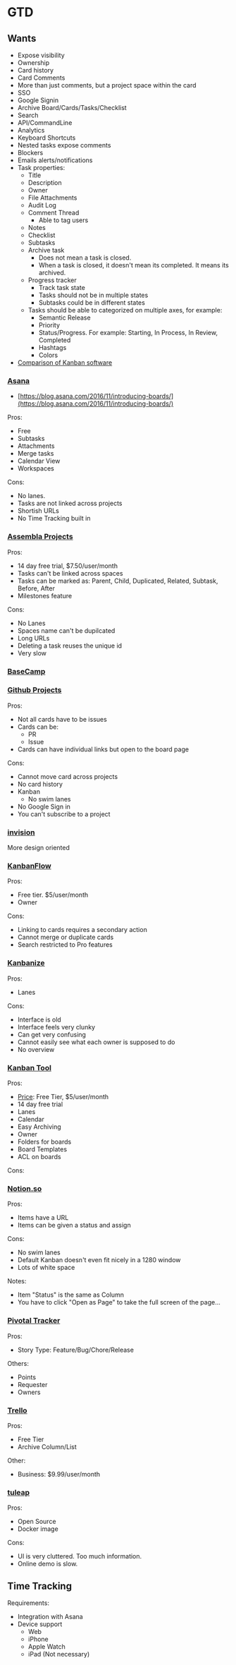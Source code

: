 # GTD

## Wants

* Expose visibility
* Ownership
* Card history
* Card Comments
* More than just comments, but a project space within the card
* SSO
* Google Signin
* Archive Board/Cards/Tasks/Checklist
* Search
* API/CommandLine
* Analytics
* Keyboard Shortcuts
* Nested tasks expose comments
* Blockers
* Emails alerts/notifications
* Task properties:
  * Title
  * Description
  * Owner
  * File Attachments
  * Audit Log
  * Comment Thread
    * Able to tag users
  * Notes
  * Checklist
  * Subtasks
  * Archive task
    * Does not mean a task is closed.
    * When a task is closed, it doesn't mean its completed. It means its archived.
  * Progress tracker
    * Track task state
    * Tasks should not be in multiple states
    * Subtasks could be in different states
  * Tasks should be able to categorized on multiple axes, for example:
    * Semantic Release
    * Priority
    * Status/Progress. For example: Starting, In Process, In Review, Completed
    * Hashtags
    * Colors
* [Comparison of Kanban software](https://en.wikipedia.org/wiki/Comparison_of_Kanban_software)

### [Asana](https://blog.asana.com/2016/11/introducing-boards/)

* [https://blog.asana.com/2016/11/introducing-boards/](https://blog.asana.com/2016/11/introducing-boards/)

Pros:

* Free
* Subtasks
* Attachments
* Merge tasks
* Calendar View
* Workspaces

Cons:

* No lanes.
* Tasks are not linked across projects
* Shortish URLs
* No Time Tracking built in

### [Assembla Projects](https://www.assembla.com/projects)

Pros:

* 14 day free trial, $7.50/user/month
* Tasks can't be linked across spaces
* Tasks can be marked as: Parent, Child, Duplicated, Related, Subtask, Before, After
* Milestones feature

Cons:

* No Lanes
* Spaces name can't be dupilcated
* Long URLs
* Deleting a task reuses the unique id
* Very slow

### [BaseCamp](https://basecamp.com)

### [Github Projects](https://help.github.com/articles/about-project-boards/)

Pros:

* Not all cards have to be issues
* Cards can be:
  * PR
  * Issue
* Cards can have individual links but open to the board page

Cons:

* Cannot move card across projects
* No card history
* Kanban
  * No swim lanes
* No Google Sign in
* You can't subscribe to a project

### [invision](https://www.invisionapp.com)

More design oriented

### [KanbanFlow](https://kanbanflow.com)

Pros:

* Free tier. $5/user/month
* Owner

Cons:

* Linking to cards requires a secondary action
* Cannot merge or duplicate cards
* Search restricted to Pro features

### [Kanbanize](https://kanbanize.com)

Pros:

* Lanes

Cons:

* Interface is old
* Interface feels very clunky 
* Can get very confusing
* Cannot easily see what each owner is supposed to do
* No overview

### [Kanban Tool](http://kanbantool.com)

Pros:

* [Price](http://kanbantool.com/pricing): Free Tier, $5/user/month
* 14 day free trial
* Lanes
* Calendar
* Easy Archiving
* Owner
* Folders for boards
* Board Templates
* ACL on boards

Cons:

### [Notion.so](https://www.notion.so/)

Pros:

* Items have a URL
* Items can be given a status and assign

Cons:

* No swim lanes
* Default Kanban doesn't even fit nicely in a 1280 window
* Lots of white space

Notes:

* Item "Status" is the same as Column
* You have to click "Open as Page" to take the full screen of the page...

### [Pivotal Tracker](https://www.pivotaltracker.com/)

Pros:

* Story Type: Feature/Bug/Chore/Release

Others:

* Points
* Requester
* Owners

### [Trello](https://trello.com)

Pros:

* Free Tier
* Archive Column/List

Other:

* Business: $9.99/user/month

### [tuleap](https://www.tuleap.org)

Pros:

* Open Source
* Docker image

Cons:

* UI is very cluttered. Too much information.
* Online demo is slow.

## Time Tracking

Requirements:

* Integration with Asana
* Device support
  * Web
  * iPhone
  * Apple Watch
  * iPad \(Not necessary\)

